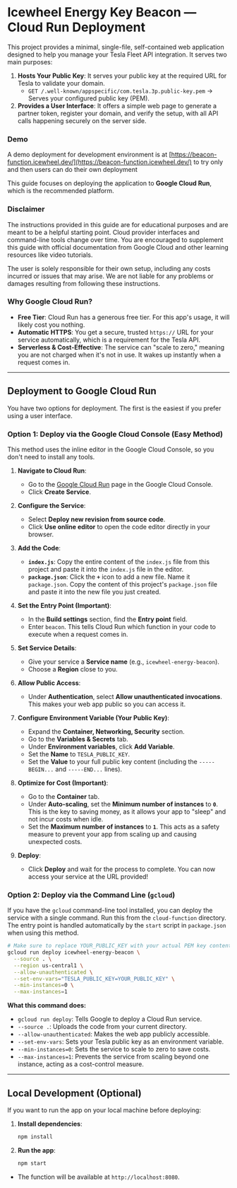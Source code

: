 # Icewheel Energy Key Beacon — Cloud Run Deployment

This project provides a minimal, single-file, self-contained web application designed to help you manage your Tesla Fleet API integration. It serves two main purposes:

1.  **Hosts Your Public Key**: It serves your public key at the required URL for Tesla to validate your domain.
    - `GET /.well-known/appspecific/com.tesla.3p.public-key.pem` → Serves your configured public key (PEM).
2.  **Provides a User Interface**: It offers a simple web page to generate a partner token, register your domain, and verify the setup, with all API calls happening securely on the server side.

### Demo

A demo deployment for development environment is at [https://beacon-function.icewheel.dev/](https://beacon-function.icewheel.dev/) to try only and then users can do their own deployment

This guide focuses on deploying the application to **Google Cloud Run**, which is the recommended platform.

### Disclaimer

The instructions provided in this guide are for educational purposes and are meant to be a helpful starting point. Cloud provider interfaces and command-line tools change over time. You are encouraged to supplement this guide with official documentation from Google Cloud and other learning resources like video tutorials.

The user is solely responsible for their own setup, including any costs incurred or issues that may arise. We are not liable for any problems or damages resulting from following these instructions.

### Why Google Cloud Run?

- **Free Tier**: Cloud Run has a generous free tier. For this app's usage, it will likely cost you nothing.
- **Automatic HTTPS**: You get a secure, trusted `https://` URL for your service automatically, which is a requirement for the Tesla API.
- **Serverless & Cost-Effective**: The service can "scale to zero," meaning you are not charged when it's not in use. It wakes up instantly when a request comes in.

---

## Deployment to Google Cloud Run

You have two options for deployment. The first is the easiest if you prefer using a user interface.

### Option 1: Deploy via the Google Cloud Console (Easy Method)

This method uses the inline editor in the Google Cloud Console, so you don't need to install any tools.

1.  **Navigate to Cloud Run**:
    - Go to the [Google Cloud Run](https://console.cloud.google.com/run) page in the Google Cloud Console.
    - Click **Create Service**.

2.  **Configure the Service**:
    - Select **Deploy new revision from source code**.
    - Click **Use online editor** to open the code editor directly in your browser.

3.  **Add the Code**:
    - **`index.js`**: Copy the entire content of the `index.js` file from this project and paste it into the `index.js` file in the editor.
    - **`package.json`**: Click the **`+`** icon to add a new file. Name it `package.json`. Copy the content of this project's `package.json` file and paste it into the new file you just created.

4.  **Set the Entry Point (Important)**:
    - In the **Build settings** section, find the **Entry point** field.
    - Enter `beacon`. This tells Cloud Run which function in your code to execute when a request comes in.

5.  **Set Service Details**:
    - Give your service a **Service name** (e.g., `icewheel-energy-beacon`).
    - Choose a **Region** close to you.

6.  **Allow Public Access**:
    - Under **Authentication**, select **Allow unauthenticated invocations**. This makes your web app public so you can access it.

7.  **Configure Environment Variable (Your Public Key)**:
    - Expand the **Container, Networking, Security** section.
    - Go to the **Variables & Secrets** tab.
    - Under **Environment variables**, click **Add Variable**.
    - Set the **Name** to `TESLA_PUBLIC_KEY`.
    - Set the **Value** to your full public key content (including the `-----BEGIN...` and `-----END...` lines).

8.  **Optimize for Cost (Important)**:
    - Go to the **Container** tab.
    - Under **Auto-scaling**, set the **Minimum number of instances** to **`0`**. This is the key to saving money, as it allows your app to "sleep" and not incur costs when idle.
    - Set the **Maximum number of instances** to **`1`**. This acts as a safety measure to prevent your app from scaling up and causing unexpected costs.

9.  **Deploy**:
    - Click **Deploy** and wait for the process to complete. You can now access your service at the URL provided!

### Option 2: Deploy via the Command Line (`gcloud`)

If you have the `gcloud` command-line tool installed, you can deploy the service with a single command. Run this from the `cloud-function` directory. The entry point is handled automatically by the `start` script in `package.json` when using this method.

```sh
# Make sure to replace YOUR_PUBLIC_KEY with your actual PEM key content
gcloud run deploy icewheel-energy-beacon \
  --source . \
  --region us-central1 \
  --allow-unauthenticated \
  --set-env-vars="TESLA_PUBLIC_KEY=YOUR_PUBLIC_KEY" \
  --min-instances=0 \
  --max-instances=1
```

**What this command does:**
- `gcloud run deploy`: Tells Google to deploy a Cloud Run service.
- `--source .`: Uploads the code from your current directory.
- `--allow-unauthenticated`: Makes the web app publicly accessible.
- `--set-env-vars`: Sets your Tesla public key as an environment variable.
- `--min-instances=0`: Sets the service to scale to zero to save costs.
- `--max-instances=1`: Prevents the service from scaling beyond one instance, acting as a cost-control measure.

---

## Local Development (Optional)

If you want to run the app on your local machine before deploying:

1.  **Install dependencies**:
    ```sh
    npm install
    ```
2.  **Run the app**:
    ```sh
    npm start
    ```
- The function will be available at `http://localhost:8080`.
